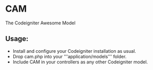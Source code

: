CAM
===

The Codeigniter Awesome Model


## Usage:

* Install and configure your Codeigniter installation as usual.
* Drop cam.php into your '''application/models''' folder.
* Include CAM in your controllers as any other Codeigniter model.  
